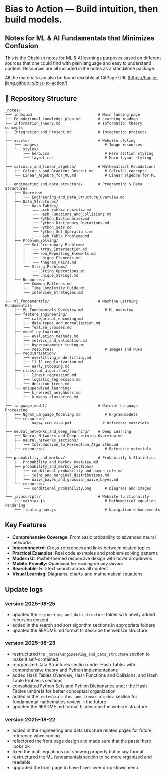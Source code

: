 # Bias to Action — __Build intuition, then build models.__ 

## Notes for ML & AI Fundamentals that Minimizes Confusion

This is the Obsidian notes for ML & AI learnings purposes based on different sources that one could 
find with plain language and easy to understand content. Resources are all included in the notes as a standalone package.

All the materials can also be found readable at GitPage URL (https://hanjie-jiang.github.io/bias-to-action/)

## 📁 Repository Structure

```
_notes/
├── index.md                              # Main landing page
├── Foundational knowledge plan.md        # Learning roadmap
├── Information_Theory.md                 # Information theory concepts
├── Integration_and_Project.md            # Integration projects
│
├── assets/                               # Website styling
│   ├── images/                              # Image resources
│   └── styles/
│       ├── hero.css                         # Hero section styling
│       └── layout.css                       # Main layout styling
│
├── calculus_and_linear_algebra/          # Mathematical Foundations
│   ├── Calculus_and_Gradient_Descent.md     # Calculus concepts
│   └── Linear_Algebra_for_ML.md             # Linear algebra for ML
│
├── engineering_and_data_structure/       # Programming & Data Structures
│   ├── Overview/
│   │   └── Engineering_and_Data_Structure_Overview.md
│   ├── Data_Structures/
│   │   └── Hash_Tables/
│   │       ├── Hash_Tables_Overview.md
│   │       ├── Hash_Functions_and_Collisions.md
│   │       ├── Python_Dictionaries.md
│   │       ├── Python_Dictionary_Operations.md
│   │       ├── Python_Sets.md
│   │       ├── Python_Set_Operations.md
│   │       └── Hash_Table_Problems.md
│   ├── Problem_Solving/
│   │   ├── Set_Dictionary_Problems/
│   │   │   ├── Array_Intersection.md
│   │   │   ├── Non_Repeating_Elements.md
│   │   │   ├── Unique_Elements.md
│   │   │   └── Anagram_Pairs.md
│   │   └── String_Problems/
│   │       ├── String_Operations.md
│   │       └── Unique_Strings.md
│   └── Resources/
│       ├── Common_Patterns.md
│       ├── Time_Complexity_Guide.md
│       └── Interview_Strategies.md
│
├── ml_fundamentals/                      # Machine Learning Fundamentals
│   ├── ML_Fundamentals_Overview.md          # ML overview
│   ├── feature_engineering/
│   │   ├── categorical_encoding.md
│   │   ├── data_types_and_normalization.md
│   │   └── feature_crosses.md
│   ├── model_evaluation/
│   │   ├── evaluation_methods.md
│   │   ├── metrics_and_validation.md
│   │   ├── hyperparameter_tuning.md
│   │   └── resources/                       # Images and PDFs
│   ├── regularization/
│   │   ├── overfitting_underfitting.md
│   │   ├── l1_l2_regularization.md
│   │   └── early_stopping.md
│   ├── classical_algorithms/
│   │   ├── linear_regression.md
│   │   ├── logistic_regression.md
│   │   └── decision_trees.md
│   └── unsupervised_learning/
│       ├── k_nearest_neighbors.md
│       └── k_means_clustering.md
│
├── language_model/                       # Natural Language Processing
│   ├── Ngram_Language_Modeling.md           # N-gram models
│   └── resources/
│       └── Happy-LLM-v1.0.pdf              # Reference materials
│
├── neural_networks_and_deep_learning/    # Deep Learning
│   ├── Neural_Networks_and_Deep_Learning_Overview.md
│   ├── neural_networks_sections/
│   │   └── Introduction_to_Perceptron_Algorithm.md
│   └── resources/                           # Reference materials
│
├── probability_and_markov/               # Probability & Statistics
│   ├── Probability_and_Markov_Overview.md
│   ├── probability_and_markov_sections/
│   │   ├── conditional_probability_and_bayes_rule.md
│   │   ├── joint_and_marginal_distributions.md
│   │   └── naive_bayes_and_gaussian_naive_bayes.md
│   └── resources/
│       └── conditional_probability.png      # Diagrams and images
│
└── javascripts/                          # Website functionality
    ├── mathjax.js                           # Mathematical equation rendering
    └── floating-nav.js                      # Navigation enhancements
```
## Key Features

- **Comprehensive Coverage**: From basic probability to advanced neural networks
- **Interconnected**: Cross-references and links between related topics
- **Practical Examples**: Real code examples and problem-solving patterns
- **Modern UI**: Pastel-themed responsive design with hover dropdowns
- **Mobile-Friendly**: Optimized for reading on any device
- **Searchable**: Full-text search across all content
- **Visual Learning**: Diagrams, charts, and mathematical equations

## Update logs
### version 2025-08-25
- updated the `engineering_and_data_structure` folder with newly added recursion content
- added in the search and sort algorithm sections in appropriate folders
- updated the README.md format to describe the website structure
### version 2025-08-23
- restructured the `_notes\engineering_and_data_structure` section to make it self-contained
- reorganized Data Structures section under Hash Tables with comprehensive theory and Python implementations
- added Hash Tables Overview, Hash Functions and Collisions, and Hash Table Problems sections
- consolidated Python Sets and Python Dictionaries under the Hash Tables umbrella for better conceptual organization
- added in the `_notes\calculus_and_linear_algebra` section for fundamental mathematics review in the future
- updated the README.md format to describe the website structure
### version 2025-08-22
- added in the engineering and data structure related pages for future reference when coding
- refactored the front page design and made sure that the pastel hero looks ok
- fixed the math equations not showing properly but in raw format
- restructured the ML fundamentals section to be more organized and readable
- upgraded the front page to have hover over drop-down menu
